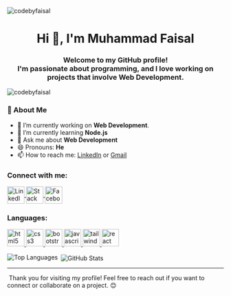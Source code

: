 
<img align="center" src="https://media.licdn.com/dms/image/v2/D5616AQHr4czNboKtGg/profile-displaybackgroundimage-shrink_350_1400/profile-displaybackgroundimage-shrink_350_1400/0/1735274025692?e=1740614400&v=beta&t=rA2q9o9XZmqBo4iOn6lhoawtbUlxcjPHsDIQi2rjVkA" alt="codebyfaisal"/>


<h1 align="center">Hi 👋, I'm Muhammad Faisal</h1>
<h3 align="center">Welcome to my GitHub profile! <br /> I'm passionate about programming, and I love working on projects that involve Web Development.</h3>

<p align="left"> <img src="https://komarev.com/ghpvc/?username=codebyfaisal&label=Profile%20views&color=0e75b6&style=flat" alt="codebyfaisal" /> </p>

<h3 align="left">🚀 About Me</h3>
<ul>
  <li>🔭 I’m currently working on <strong>Web Development</strong>.</li>
  <li>🌱 I’m currently learning <strong>Node.js</strong></li>
  <li>💬 Ask me about <strong>Web Development</strong></li>
  <li>😄 Pronouns: <strong>He</strong></li>
  <li>📫 How to reach me: <a href="https://www.linkedin.com/in/codebyfaisal/">LinkedIn</a> or <a href="mailto:codebyfaisal@gmail.com">Gmail</a></li>
</ul>

<h3 align="left">Connect with me:</h3>
<p align="left">
  <a href="https://linkedin.com/in/codebyfaisal" target="_blank">
    <img align="center" src="https://img.icons8.com/?size=100&id=13930&format=png&color=000000" alt="LinkedIn" height="40" width="40" />
  </a>
  <a href="https://stackoverflow.com/users/codebyfaisal" target="_blank">
    <img align="center" src="https://img.icons8.com/?size=100&id=13955&format=png&color=000000" alt="Stack Overflow" height="40" width="40" />
  </a>
  <a href="https://fb.com/codebyfaisal" target="_blank">
    <img align="center" src="https://img.icons8.com/?size=100&id=13912&format=png&color=000000" alt="Facebook" height="40" width="40" />
  </a>
</p>

<h3 align="left">Languages:</h3>
<p align="left">
  <a href="https://www.w3.org/html/" target="_blank" rel="noreferrer">
    <img src="https://img.icons8.com/?size=100&id=20909&format=png&color=000000" alt="html5" width="40" height="40"/>
  </a>
  <a href="https://www.w3schools.com/css/" target="_blank" rel="noreferrer">
    <img src="https://img.icons8.com/?size=100&id=21278&format=png&color=000000" alt="css3" width="40" height="40"/>
  </a>
  <a href="https://getbootstrap.com" target="_blank" rel="noreferrer">
    <img src="https://img.icons8.com/?size=100&id=PndQWK6M1Hjo&format=png&color=000000" alt="bootstrap" width="40" height="40"/>
  </a>
  <a href="https://developer.mozilla.org/en-US/docs/Web/JavaScript" target="_blank" rel="noreferrer">
    <img src="https://img.icons8.com/?size=100&id=PXTY4q2Sq2lG&format=png&color=000000" alt="javascript" width="40" height="40"/>
  </a>
  <a href="https://tailwindcss.com/" target="_blank" rel="noreferrer">
    <img src="https://img.icons8.com/?size=100&id=4PiNHtUJVbLs&format=png&color=000000" alt="tailwind" width="40" height="40"/>
  </a>
  <a href="https://reactjs.org/" target="_blank" rel="noreferrer">
    <img src="https://img.icons8.com/?size=100&id=123603&format=png&color=000000" alt="react" width="40" height="40"/>
  </a>
</p>

<p><img align="left" src="https://github-readme-stats.vercel.app/api/top-langs?username=codebyfaisal&show_icons=true&locale=en&layout=compact" alt="Top Languages" /></p>

<p>&nbsp;<img align="center" src="https://github-readme-stats.vercel.app/api?username=codebyfaisal&show_icons=true&locale=en" alt="GitHub Stats" /></p>

<hr />
<p>&nbsp;Thank you for visiting my profile! Feel free to reach out if you want to connect or collaborate on a project. 😊</p>
